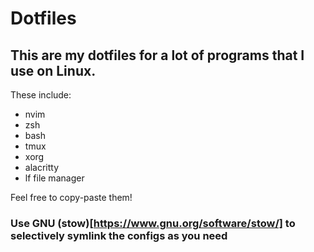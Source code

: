 # Dotfiles
## This are my dotfiles for a lot of programs that I use on Linux.

These include:
- nvim
- zsh
- bash
- tmux
- xorg
- alacritty
- lf file manager

Feel free to copy-paste them!

### Use GNU (stow)[https://www.gnu.org/software/stow/] to selectively symlink the configs as you need
